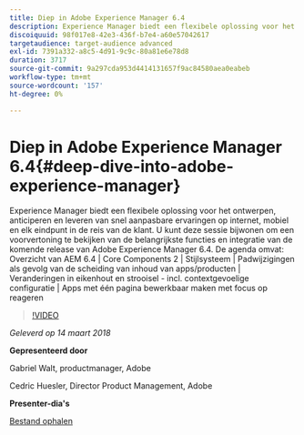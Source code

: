 ```yaml
---
title: Diep in Adobe Experience Manager 6.4
description: Experience Manager biedt een flexibele oplossing voor het ontwerpen, anticiperen en leveren van snel aanpasbare ervaringen op internet, mobiel en elk eindpunt in de reis van de klant. U kunt deze sessie bijwonen om een voorvertoning te bekijken van de belangrijkste functies en integratie van de komende release van Adobe Experience Manager 6.4.
discoiquuid: 98f017e8-42e3-436f-b7e4-a60e57042617
targetaudience: target-audience advanced
exl-id: 7391a332-a8c5-4d91-9c9c-80a81e6e78d8
duration: 3717
source-git-commit: 9a297cda953d4414131657f9ac84580aea0eabeb
workflow-type: tm+mt
source-wordcount: '157'
ht-degree: 0%

---
```


# Diep in Adobe Experience Manager 6.4{#deep-dive-into-adobe-experience-manager}

Experience Manager biedt een flexibele oplossing voor het ontwerpen, anticiperen en leveren van snel aanpasbare ervaringen op internet, mobiel en elk eindpunt in de reis van de klant. U kunt deze sessie bijwonen om een voorvertoning te bekijken van de belangrijkste functies en integratie van de komende release van Adobe Experience Manager 6.4. De agenda omvat: Overzicht van AEM 6.4 | Core Components 2 | Stijlsysteem | Padwijzigingen als gevolg van de scheiding van inhoud van apps/producten | Veranderingen in eikenhout en strooisel - incl. contextgevoelige configuratie | Apps met één pagina bewerkbaar maken met focus op reageren

>[!VIDEO](https://video.tv.adobe.com/v/21749/?quality=9)

*Geleverd op 14 maart 2018*

**Gepresenteerd door**

Gabriel Walt, productmanager, Adobe

Cedric Huesler, Director Product Management, Adobe

**Presenter-dia&#39;s**

[Bestand ophalen](assets/aem64-developerupdate31418.pdf)

<!--
[Get back to the Overview](https://helpx.adobe.com/experience-manager/kt/eseminars/gems/aem-index.html)
-->
